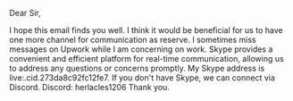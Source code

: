 Dear Sir,

I hope this email finds you well. I think it would be beneficial for us to have one more channel for communication as reserve. I sometimes miss messages on Upwork while I am concerning on work. Skype provides a convenient and efficient platform for real-time communication, allowing us to address any questions or concerns promptly. My Skype address is live:.cid.273da8c92fc12fe7. If you don't have Skype, we can connect via Discord.
Discord: herlacles1206
Thank you.

